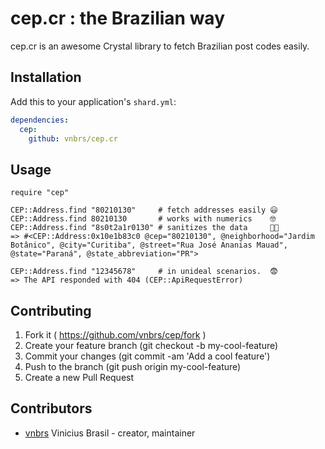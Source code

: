 # cep.cr : the Brazilian way

cep.cr is an awesome Crystal library to fetch Brazilian post codes easily.

## Installation

Add this to your application's `shard.yml`:

```yaml
dependencies:
  cep:
    github: vnbrs/cep.cr
```

## Usage

```crystal
require "cep"

CEP::Address.find "80210130"     # fetch addresses easily 😃
CEP::Address.find 80210130       # works with numerics    🤓
CEP::Address.find "8s0t2a1r0130" # sanitizes the data     🛀🏼
=> #<CEP::Address:0x10e1b83c0 @cep="80210130", @neighborhood="Jardim Botânico", @city="Curitiba", @street="Rua José Ananias Mauad", @state="Paraná", @state_abbreviation="PR">

CEP::Address.find "12345678"     # in unideal scenarios.  😨
=> The API responded with 404 (CEP::ApiRequestError)
```

## Contributing

1. Fork it ( https://github.com/vnbrs/cep/fork )
2. Create your feature branch (git checkout -b my-cool-feature)
3. Commit your changes (git commit -am 'Add a cool feature')
4. Push to the branch (git push origin my-cool-feature)
5. Create a new Pull Request

## Contributors

- [vnbrs](https://github.com/vnbrs) Vinicius Brasil - creator, maintainer
